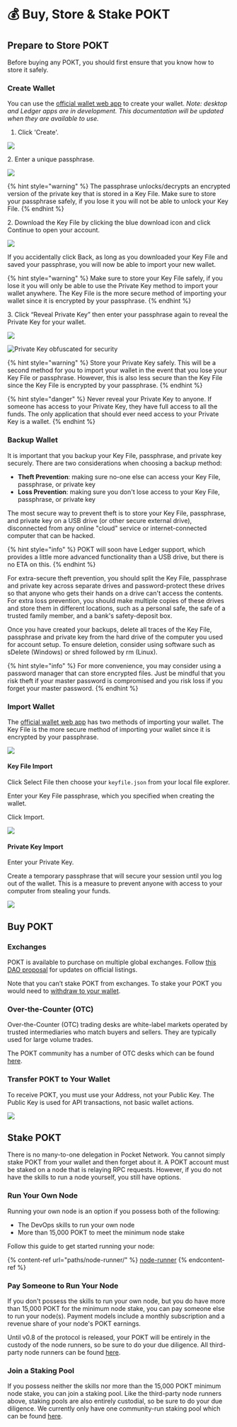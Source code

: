 # 💰 Buy, Store & Stake POKT

## Prepare to Store POKT

Before buying any POKT, you should first ensure that you know how to store it safely.

### Create Wallet

You can use the [official wallet web app](https://wallet.pokt.network) to create your wallet. _Note: desktop and Ledger apps are in development. This documentation will be updated when they are available to use._

1. Click 'Create'.

![](.gitbook/assets/ClickCreate.png)

2\. Enter a unique passphrase.&#x20;

![](.gitbook/assets/CreatePassword.png)

{% hint style="warning" %}
The passphrase unlocks/decrypts an encrypted version of the private key that is stored in a Key File. Make sure to store your passphrase safely, if you lose it you will not be able to unlock your Key File.
{% endhint %}

2\. Download the Key File by clicking the blue download icon and click Continue to open your account.&#x20;

![](.gitbook/assets/CreateSaveKeyFile.png)

If you accidentally click Back, as long as you downloaded your Key File and saved your passphrase, you will now be able to import your new wallet.

{% hint style="warning" %}
Make sure to store your Key File safely, if you lose it you will only be able to use the Private Key method to import your wallet anywhere. The Key File is the more secure method of importing your wallet since it is encrypted by your passphrase.
{% endhint %}

3\. Click “Reveal Private Key” then enter your passphrase again to reveal the Private Key for your wallet.&#x20;

![](.gitbook/assets/ClickRevealKey.png)

![Private Key obfuscated for security](.gitbook/assets/CreateRevealPrivateKey.png)

{% hint style="warning" %}
Store your Private Key safely. This will be a second method for you to import your wallet in the event that you lose your Key File or passphrase. However, this is also less secure than the Key File since the Key File is encrypted by your passphrase.
{% endhint %}

{% hint style="danger" %}
Never reveal your Private Key to anyone. If someone has access to your Private Key, they have full access to all the funds. The only application that should ever need access to your Private Key is a wallet.
{% endhint %}

### Backup Wallet

It is important that you backup your Key File, passphrase, and private key securely. There are two considerations when choosing a backup method:
* **Theft Prevention**: making sure no-one else can access your Key File, passphrase, or private key
* **Loss Prevention**: making sure you don't lose access to your Key File, passphrase, or private key

The most secure way to prevent theft is to store your Key File, passphrase, and private key on a USB drive (or other secure external drive), disconnected from any online "cloud" service or internet-connected computer that can be hacked. 

{% hint style="info" %} POKT will soon have Ledger support, which provides a little more advanced functionality than a USB drive, but there is no ETA on this. {% endhint %}

For extra-secure theft prevention, you should split the Key File, passphrase and private key across separate drives and password-protect these drives so that anyone who gets their hands on a drive can't access the contents. For extra loss prevention, you should make multiple copies of these drives and store them in different locations, such as a personal safe, the safe of a trusted family member, and a bank's safety-deposit box.

Once you have created your backups, delete all traces of the Key File, passphrase and private key from the hard drive of the computer you used for account setup. To ensure deletion, consider using software such as sDelete (Windows) or shred followed by rm (Linux).

{% hint style="info" %} For more convenience, you may consider using a password manager that can store encrypted files. Just be mindful that you risk theft if your master password is compromised and you risk loss if you forget your master password. {% endhint %}

### Import Wallet

The [official wallet web app](https://wallet.pokt.network) has two methods of importing your wallet. The Key File is the more secure method of importing your wallet since it is encrypted by your passphrase.

![](.gitbook/assets/ClickImport.png)

#### Key File Import

Click Select File then choose your `keyfile.json` from your local file explorer.&#x20;

Enter your Key File passphrase, which you specified when creating the wallet.

Click Import.

![](.gitbook/assets/ImportKeyFile.png)

#### Private Key Import

Enter your Private Key.

Create a temporary passphrase that will secure your session until you log out of the wallet. This is a measure to prevent anyone with access to your computer from stealing your funds.

![](.gitbook/assets/ImportPrivateKey.png)

## Buy POKT

### Exchanges

POKT is available to purchase on multiple global exchanges. Follow [this DAO proposal](https://forum.pokt.network/t/pep-4-pokt-listing/496) for updates on official listings.

Note that you can’t stake POKT from exchanges. To stake your POKT you would need to [withdraw to your wallet](buy-store-and-stake-pokt.md#transfer-pokt-to-your-wallet).

### Over-the-Counter (OTC)

Over-the-Counter (OTC) trading desks are white-label markets operated by trusted intermediaries who match buyers and sellers. They are typically used for large volume trades.

The POKT community has a number of OTC desks which can be found [here](https://forum.pokt.network/t/secondary-markets-for-pokt/629).

### Transfer POKT to Your Wallet

To receive POKT, you must use your Address, not your Public Key. The Public Key is used for API transactions, not basic wallet actions.

![](.gitbook/assets/Transfer.png)

## Stake POKT

There is no many-to-one delegation in Pocket Network. You cannot simply stake POKT from your wallet and then forget about it. A POKT account must be staked on a node that is relaying RPC requests. However, if you do not have the skills to run a node yourself, you still have options.

### Run Your Own Node

Running your own node is an option if you possess both of the following:

* The DevOps skills to run your own node
* More than 15,000 POKT to meet the minimum node stake

Follow this guide to get started running your node:

{% content-ref url="paths/node-runner/" %}
[node-runner](paths/node-runner/)
{% endcontent-ref %}

### Pay Someone to Run Your Node

If you don't possess the skills to run your own node, but you do have more than 15,000 POKT for the minimum node stake, you can pay someone else to run your node(s). Payment models include a monthly subscription and a revenue share of your node's POKT earnings.

Until v0.8 of the protocol is released, your POKT will be entirely in the custody of the node runners, so be sure to do your due diligence. All third-party node runners can be found [here](https://forum.pokt.network/t/recommended-node-hosting-services/366).

### Join a Staking Pool

If you possess neither the skills nor more than the 15,000 POKT minimum node stake, you can join a staking pool. Like the third-party node runners above, staking pools are also entirely custodial, so be sure to do your due diligence. We currently only have one community-run staking pool which can be found [here](https://discord.gg/UctbC9Tyms).

